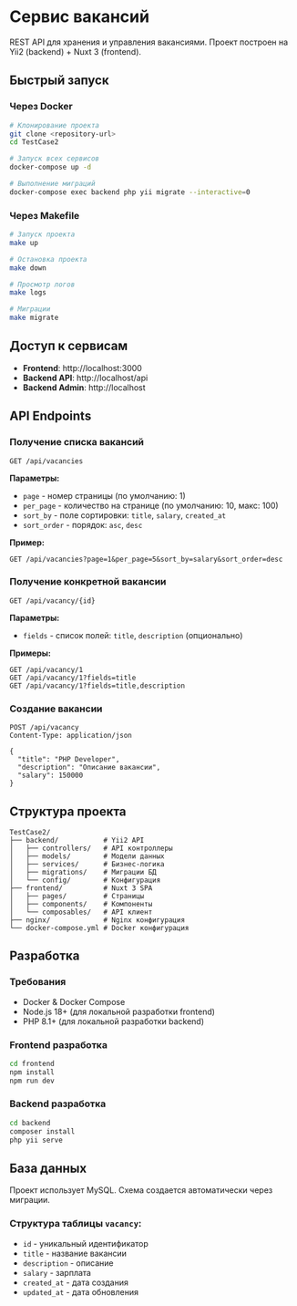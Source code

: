 # Сервис вакансий

REST API для хранения и управления вакансиями. Проект построен на Yii2 (backend) + Nuxt 3 (frontend).

## Быстрый запуск

### Через Docker

```bash
# Клонирование проекта
git clone <repository-url>
cd TestCase2

# Запуск всех сервисов
docker-compose up -d

# Выполнение миграций
docker-compose exec backend php yii migrate --interactive=0
```

### Через Makefile

```bash
# Запуск проекта
make up

# Остановка проекта  
make down

# Просмотр логов
make logs

# Миграции
make migrate
```

## Доступ к сервисам

- **Frontend**: http://localhost:3000
- **Backend API**: http://localhost/api
- **Backend Admin**: http://localhost

## API Endpoints

### Получение списка вакансий
```http
GET /api/vacancies
```

**Параметры:**
- `page` - номер страницы (по умолчанию: 1)
- `per_page` - количество на странице (по умолчанию: 10, макс: 100)
- `sort_by` - поле сортировки: `title`, `salary`, `created_at`
- `sort_order` - порядок: `asc`, `desc`

**Пример:**
```http
GET /api/vacancies?page=1&per_page=5&sort_by=salary&sort_order=desc
```

### Получение конкретной вакансии
```http
GET /api/vacancy/{id}
```

**Параметры:**
- `fields` - список полей: `title`, `description` (опционально)

**Примеры:**
```http
GET /api/vacancy/1
GET /api/vacancy/1?fields=title
GET /api/vacancy/1?fields=title,description
```

### Создание вакансии
```http
POST /api/vacancy
Content-Type: application/json

{
  "title": "PHP Developer",
  "description": "Описание вакансии",
  "salary": 150000
}
```

## Структура проекта

```
TestCase2/
├── backend/           # Yii2 API
│   ├── controllers/   # API контроллеры
│   ├── models/        # Модели данных
│   ├── services/      # Бизнес-логика
│   ├── migrations/    # Миграции БД
│   └── config/        # Конфигурация
├── frontend/          # Nuxt 3 SPA
│   ├── pages/         # Страницы
│   ├── components/    # Компоненты
│   └── composables/   # API клиент
├── nginx/             # Nginx конфигурация
└── docker-compose.yml # Docker конфигурация
```

## Разработка

### Требования
- Docker & Docker Compose
- Node.js 18+ (для локальной разработки frontend)
- PHP 8.1+ (для локальной разработки backend)

### Frontend разработка
```bash
cd frontend
npm install
npm run dev
```

### Backend разработка
```bash
cd backend
composer install
php yii serve
```

## База данных

Проект использует MySQL. Схема создается автоматически через миграции.

### Структура таблицы `vacancy`:
- `id` - уникальный идентификатор
- `title` - название вакансии
- `description` - описание
- `salary` - зарплата
- `created_at` - дата создания
- `updated_at` - дата обновления